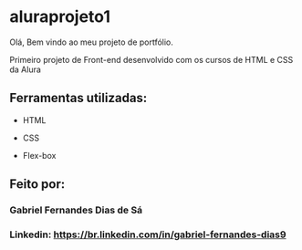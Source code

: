 # aluraprojeto1
Olá, Bem vindo ao meu projeto de portfólio.

Primeiro projeto de Front-end desenvolvido com os cursos de HTML e CSS da Alura

## Ferramentas utilizadas:

* HTML

* CSS

* Flex-box

## Feito por:
### Gabriel Fernandes Dias de Sá

### Linkedin: https://br.linkedin.com/in/gabriel-fernandes-dias9
